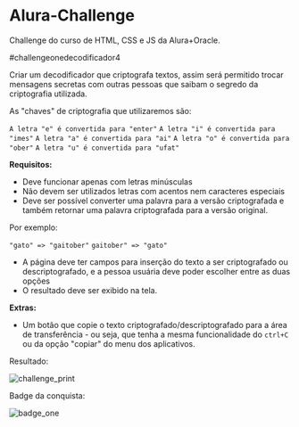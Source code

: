 # Alura-Challenge
Challenge do curso de HTML, CSS e JS da Alura+Oracle.

#challengeonedecodificador4

Criar um decodificador que criptografa textos, assim será permitido trocar mensagens secretas com outras pessoas que saibam o segredo da criptografia utilizada.

As "chaves" de criptografia que utilizaremos são:

`A letra "e" é convertida para "enter"`
`A letra "i" é convertida para "imes"`
`A letra "a" é convertida para "ai"`
`A letra "o" é convertida para "ober"`
`A letra "u" é convertida para "ufat"`

**Requisitos:**

- Deve funcionar apenas com letras minúsculas
- Não devem ser utilizados letras com acentos nem caracteres especiais
- Deve ser possível converter uma palavra para a versão criptografada e também retornar uma palavra criptografada para a versão original. 

Por exemplo:

`"gato" => "gaitober"`
`gaitober" => "gato"`

- A página deve ter campos para inserção do texto a ser criptografado ou descriptografado, e a pessoa usuária deve poder escolher entre as duas opções
- O resultado deve ser exibido na tela.

**Extras:**

- Um botão que copie o texto criptografado/descriptografado para a área de transferência - ou seja, que tenha a mesma funcionalidade do `ctrl+C` ou da opção "copiar" do menu dos aplicativos.


Resultado:

![challenge_print](https://user-images.githubusercontent.com/101677993/209835331-f125fd98-b567-400a-b0e8-2cd92dc71101.JPG)

Badge da conquista:

![badge_one](https://user-images.githubusercontent.com/101677993/209856860-699a79bf-73a9-4b8c-8946-f53f66305533.png)




